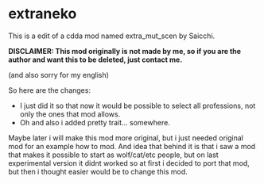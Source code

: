 # extraneko
This is a edit of a cdda mod named extra_mut_scen by Saicchi.

**DISCLAIMER: This mod originally is not made by me, so if you are the author and want this to be deleted, just contact me.**

(and also sorry for my english)

So here are the changes:
- I just did it so that now it would be possible to select all professions, not only the ones that mod allows.
- Oh and also i added pretty trait... somewhere.

Maybe later i will make this mod more original, but i just needed original mod for an example how to mod.
And idea that behind it is that i saw a mod that makes it possible to start as wolf/cat/etc people, but on last experimental version it didnt worked
so at first i decided to port that mod, but then i thought easier would be to change this mod.
